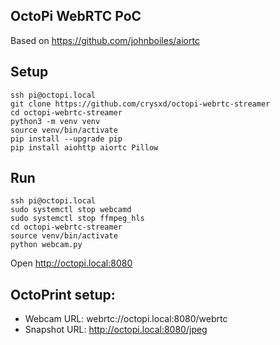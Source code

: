 ## OctoPi WebRTC PoC

Based on https://github.com/johnboiles/aiortc

## Setup

```
ssh pi@octopi.local
git clone https://github.com/crysxd/octopi-webrtc-streamer
cd octopi-webrtc-streamer
python3 -m venv venv
source venv/bin/activate
pip install --upgrade pip
pip install aiohttp aiortc Pillow
```

## Run

```
ssh pi@octopi.local
sudo systemctl stop webcamd
sudo systemctl stop ffmpeg_hls
cd octopi-webrtc-streamer
source venv/bin/activate
python webcam.py
```

Open http://octopi.local:8080

## OctoPrint setup:

- Webcam URL: webrtc://octopi.local:8080/webrtc
- Snapshot URL: http://octopi.local:8080/jpeg

